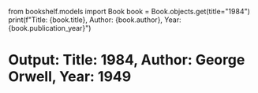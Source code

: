 from bookshelf.models import Book
book = Book.objects.get(title="1984")
print(f"Title: {book.title}, Author: {book.author}, Year: {book.publication_year}")


# Output: Title: 1984, Author: George Orwell, Year: 1949




